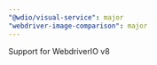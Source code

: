 ```yaml
---
"@wdio/visual-service": major
"webdriver-image-comparison": major
---
```


Support for WebdriverIO v8
